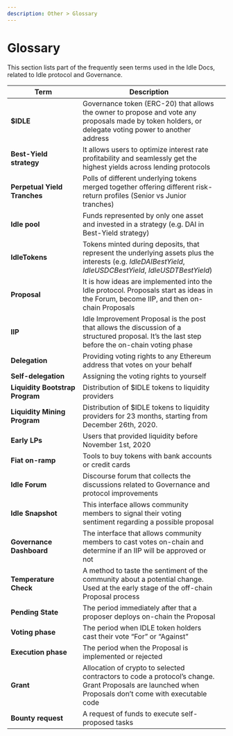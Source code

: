 ```yaml
---
description: Other > Glossary
---
```


# Glossary

This section lists part of the frequently seen terms used in the Idle Docs, related to Idle protocol and Governance.

<table><thead><tr><th width="150">Term</th><th>Description</th><th data-hidden></th></tr></thead><tbody><tr><td><strong>$IDLE</strong></td><td>Governance token (ERC-20) that allows the owner to propose and vote any proposals made by token holders, or delegate voting power to another address</td><td></td></tr><tr><td><strong>Best-Yield strategy</strong></td><td>It allows users to optimize interest rate profitability and seamlessly get the highest yields across lending protocols</td><td></td></tr><tr><td><strong>Perpetual Yield Tranches</strong></td><td>Polls of different underlying tokens merged together offering different risk-return profiles (Senior vs Junior tranches)</td><td></td></tr><tr><td><strong>Idle pool</strong></td><td>Funds represented by only one asset and invested in a strategy (e.g. DAI in Best-Yield strategy)</td><td></td></tr><tr><td><strong>IdleTokens</strong></td><td>Tokens minted during deposits, that represent the underlying assets plus the interests (e.g. <em>IdleDAIBestYield</em>, <em>IdleUSDCBestYield</em>, <em>IdleUSDTBestYield</em>)</td><td></td></tr><tr><td><strong>Proposal</strong></td><td>It is how ideas are implemented into the Idle protocol. Proposals start as ideas in the Forum, become IIP, and then on-chain Proposals</td><td></td></tr><tr><td><strong>IIP</strong></td><td>Idle Improvement Proposal is the post that allows the discussion of a structured proposal. It’s the last step before the on-chain voting phase</td><td></td></tr><tr><td><strong>Delegation</strong></td><td>Providing voting rights to any Ethereum address that votes on your behalf</td><td></td></tr><tr><td><strong>Self-delegation</strong></td><td>Assigning the voting rights to yourself</td><td></td></tr><tr><td><strong>Liquidity Bootstrap Program</strong></td><td>Distribution of $IDLE tokens to liquidity providers</td><td></td></tr><tr><td><strong>Liquidity Mining Program</strong></td><td>Distribution of $IDLE tokens to liquidity providers for 23 months, starting from December 26th, 2020.</td><td></td></tr><tr><td><strong>Early LPs</strong></td><td>Users that provided liquidity before November 1st, 2020</td><td></td></tr><tr><td><strong>Fiat on-ramp</strong></td><td>Tools to buy tokens with bank accounts or credit cards</td><td></td></tr><tr><td><strong>Idle Forum</strong></td><td>Discourse forum that collects the discussions related to Governance and protocol improvements</td><td></td></tr><tr><td><strong>Idle Snapshot</strong> </td><td>This interface allows community members to signal their voting sentiment regarding a possible proposal</td><td></td></tr><tr><td><strong>Governance Dashboard</strong></td><td>The interface that allows community members to cast votes on-chain and determine if an IIP will be approved or not</td><td></td></tr><tr><td><strong>Temperature Check</strong></td><td>A method to taste the sentiment of the community about a potential change. Used at the early stage of the off-chain Proposal process</td><td></td></tr><tr><td><strong>Pending State</strong></td><td>The period immediately after that a proposer deploys on-chain the Proposal</td><td></td></tr><tr><td><strong>Voting phase</strong></td><td>The period when IDLE token holders cast their vote “For” or “Against”</td><td></td></tr><tr><td><strong>Execution phase</strong></td><td>The period when the Proposal is implemented or rejected</td><td></td></tr><tr><td><strong>Grant</strong></td><td>Allocation of crypto to selected contractors to code a protocol’s change. Grant Proposals are launched when Proposals don’t come with executable code</td><td></td></tr><tr><td><strong>Bounty request</strong></td><td>A request of funds to execute self-proposed tasks</td><td></td></tr></tbody></table>

